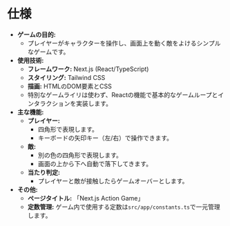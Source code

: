 # 仕様

*   **ゲームの目的:**
    *   プレイヤーがキャラクターを操作し、画面上を動く敵をよけるシンプルなゲームです。
*   **使用技術:**
    *   **フレームワーク:** Next.js (React/TypeScript)
    *   **スタイリング:** Tailwind CSS
    *   **描画:** HTMLのDOM要素とCSS
    *   特別なゲームライリは使わず、Reactの機能で基本的なゲームループとインタラクションを実装します。
*   **主な機能:**
    *   **プレイヤー:**
        *   四角形で表現します。
        *   キーボードの矢印キー（左/右）で操作できます。
    *   **敵:**
        *   別の色の四角形で表現します。
        *   画面の上から下へ自動で落下してきます。
    *   **当たり判定:**
        *   プレイヤーと敵が接触したらゲームオーバーとします。
*   **その他:**
    *   **ページタイトル:** 「Next.js Action Game」
    *   **定数管理:** ゲーム内で使用する定数は`src/app/constants.ts`で一元管理します。